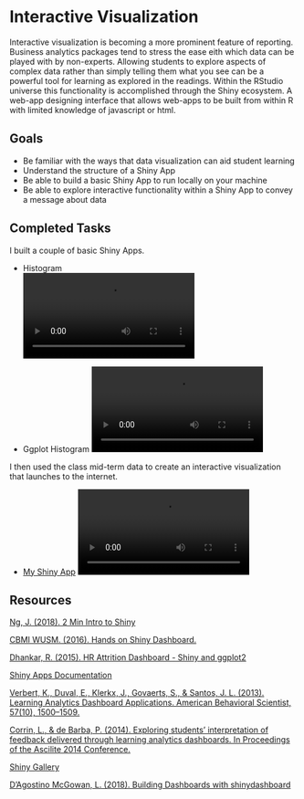 # Interactive Visualization

Interactive visualization is becoming a more prominent feature of reporting. Business analytics packages tend to stress the ease eith which data can be played with by non-experts. Allowing students to explore aspects of complex data rather than simply telling them what you see can be a powerful tool for learning as explored in the readings. Within the RStudio universe this functionality is accomplished through the Shiny ecosystem. A web-app designing interface that allows web-apps to be built from within R with limited knowledge of javascript or html.

## Goals

* Be familiar with the ways that data visualization can aid student learning
* Understand the structure of a Shiny App
* Be able to build a basic Shiny App to run locally on your machine
* Be able to explore interactive functionality within a Shiny App to convey a message about data

## Completed Tasks

I built a couple of basic Shiny Apps.  

* Histogram  
![Histogram](Visualization1.mov)  

* Ggplot Histogram 
![GGplot](Visualization2.mov)  

I then used the class mid-term data to create an interactive visualization that launches to the internet.  

* [My Shiny App](https://06w8d7-nicole0schlosberg.shinyapps.io/interactive-visualization/)
![test](Visualization.mov)


## Resources

[Ng, J. (2018). 2 Min Intro to Shiny](https://youtu.be/HVa42mJYppE)

[CBMI WUSM. (2016). Hands on Shiny Dashboard.](https://www.youtube.com/watch?v=jUgb4l2obgU)

[Dhankar, R. (2015). HR Attrition Dashboard - Shiny and ggplot2](https://www.youtube.com/watch?v=5FnuAvljPqQ&list=PLQE-vxB8i4yh8WYqpgFsEv40W0xd8a4D2)

[Shiny Apps Documentation](https://shiny.rstudio.com/)

[Verbert, K., Duval, E., Klerkx, J., Govaerts, S., & Santos, J. L. (2013). Learning Analytics Dashboard Applications. American Behavioral Scientist, 57(10), 1500–1509.](http://journals.sagepub.com/doi/abs/10.1177/0002764213479363)

[Corrin, L., & de Barba, P. (2014). Exploring students’ interpretation of feedback delivered through learning analytics dashboards. In Proceedings of the Ascilite 2014 Conference.](https://www.researchgate.net/profile/Paula_De_Barba/publication/271769111_Exploring_students'_interpretation_of_feedback_delivered_through_learning_analytics_dashboards/links/54d14ed20cf25ba0f0411598.pdf)

[Shiny Gallery](https://shiny.rstudio.com/gallery/)

[D’Agostino McGowan, L. (2018). Building Dashboards with shinydashboard](https://www.datacamp.com/courses/building-dashboards-with-shinydashboard)

